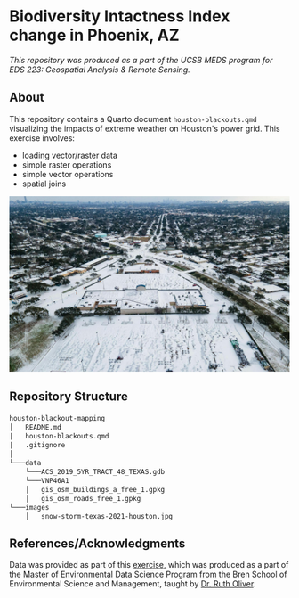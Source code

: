 # Biodiversity Intactness Index change in Phoenix, AZ
*This repository was produced as a part of the UCSB MEDS program for EDS 223: Geospatial Analysis & Remote Sensing.*

## About
This repository contains a Quarto document `houston-blackouts.qmd` visualizing the impacts of extreme weather on Houston's power grid. This exercise involves:
- loading vector/raster data
- simple raster operations
- simple vector operations
- spatial joins

![Blanket of Snow Covering Houston, Feb 15, 2021 by Houston Chronicle/AP](images/snow-storm-texas-2021-houston.jpg)

## Repository Structure
```
houston-blackout-mapping
│   README.md
|   houston-blackouts.qmd
|   .gitignore
│
└───data
    └───ACS_2019_5YR_TRACT_48_TEXAS.gdb
    └───VNP46A1
    │   gis_osm_buildings_a_free_1.gpkg
    │   gis_osm_roads_free_1.gpkg
└───images
    │   snow-storm-texas-2021-houston.jpg
```
## References/Acknowledgments
Data was provided as part of this [exercise](https://eds-223-geospatial.github.io/assignments/HW3.html), which was produced as a part of the Master of Environmental Data Science Program from the Bren School of Environmental Science and Management, taught by [Dr. Ruth Oliver](https://bren.ucsb.edu/people/ruth-oliver).